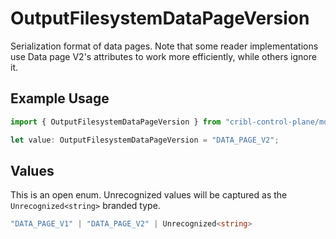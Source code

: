 # OutputFilesystemDataPageVersion

Serialization format of data pages. Note that some reader implementations use Data page V2's attributes to work more efficiently, while others ignore it.

## Example Usage

```typescript
import { OutputFilesystemDataPageVersion } from "cribl-control-plane/models";

let value: OutputFilesystemDataPageVersion = "DATA_PAGE_V2";
```

## Values

This is an open enum. Unrecognized values will be captured as the `Unrecognized<string>` branded type.

```typescript
"DATA_PAGE_V1" | "DATA_PAGE_V2" | Unrecognized<string>
```